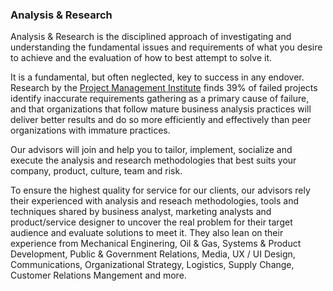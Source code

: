 ### Analysis & Research

Analysis & Research is the disciplined approach of investigating and understanding the fundamental issues and requirements of what you desire to achieve and the evaluation of how to best attempt to solve it. 

It is a fundamental, but often neglected, key to success in any endover. Research by the [Project Management Institute](https://www.pmi.org/learning/thought-leadership/pulse/pulse-of-the-profession-2017) finds 39% of failed projects identify inaccurate requirements gathering as a primary cause of failure, and that organizations that follow mature business analysis practices will deliver better results and do so more efficiently and effectively than peer organizations with immature practices.


Our advisors will join and help you to tailor, implement, socialize and execute the analysis and research methodologies that best suits your company, product, culture, team and risk.

To ensure the highest quality for service for our clients, our advisors rely their experienced with analysis and reseach methodologies, tools and techniques shared by business analyst, marketing analysts and product/service designer to uncover the real problem for their target audience and evaluate solutions to meet it. They also lean on their experience from Mechanical Enginering, Oil & Gas, Systems & Product Development, Public & Government Relations, Media, UX / UI Design, Communications, Organizational Strategy, Logistics, Supply Change, Customer Relations Mangement and more. 
